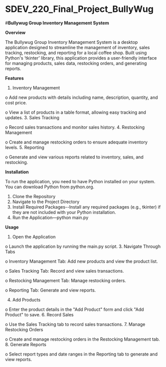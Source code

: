 # SDEV_220_Final_Project_BullyWug

#**Bullywug Group Inventory Management System**

**Overview**

The Bullywug Group Inventory Management System is a desktop application designed to streamline the management of inventory, sales tracking, restocking, and reporting for a local coffee shop. Built using Python's ‘tkinter’ library, this application provides a user-friendly interface for managing products, sales data, restocking orders, and generating reports.


**Features**
1.	Inventory Management
   
o	Add new products with details including name, description, quantity, and cost price.

o	View a list of products in a table format, allowing easy tracking and updates.
3.	Sales Tracking

o	Record sales transactions and monitor sales history.
4.	Restocking Management

o	Create and manage restocking orders to ensure adequate inventory levels.
5.	Reporting

o	Generate and view various reports related to inventory, sales, and restocking.


**Installation**

To run the application, you need to have Python installed on your system. You can download Python from python.org.
1.	Clone the Repository
2.	Navigate to the Project Directory
3.	Install Required Packages--Install any required packages (e.g., tkinter) if they are not included with your Python installation.
4.	Run the Application—python main.py

   
**Usage**
1.	Open the Application
   
o	Launch the application by running the main.py script.
3.	Navigate Through Tabs

o	Inventory Management Tab: Add new products and view the product list.

o	Sales Tracking Tab: Record and view sales transactions.

o	Restocking Management Tab: Manage restocking orders.

o	Reporting Tab: Generate and view reports.

4.	Add Products
   
o	Enter the product details in the "Add Product" form and click "Add Product" to save.
6.	Record Sales

o	Use the Sales Tracking tab to record sales transactions.
7.	Manage Restocking Orders

o	Create and manage restocking orders in the Restocking Management tab.
8.	Generate Reports

o	Select report types and date ranges in the Reporting tab to generate and view reports.


